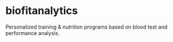 # biofitanalytics
Personalized training &amp; nutrition programs based on blood test and performance analysis.
